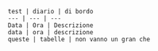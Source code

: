 

       test | diario | di bordo
       --- | --- | ---
       Data | Ora | Descrizione
       data | ora | descrizione
       queste | tabelle | non vanno un gran che

